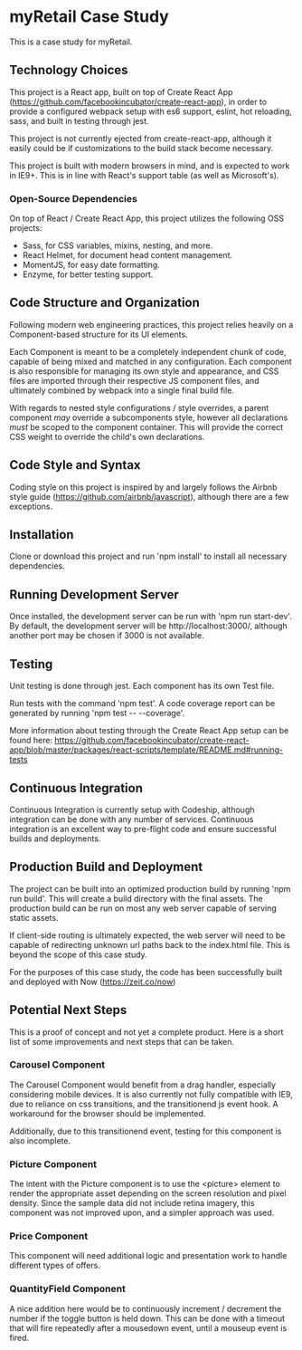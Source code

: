 # myRetail Case Study

This is a case study for myRetail.


## Technology Choices

This project is a React app, built on top of Create React App (https://github.com/facebookincubator/create-react-app), in order to provide a configured webpack setup with es6 support, eslint, hot reloading, sass, and built in testing through jest.

This project is not currently ejected from create-react-app, although it easily could be if customizations to the build stack become necessary.

This project is built with modern browsers in mind, and is expected to work in IE9+. This is in line with React's support table (as well as Microsoft's).


### Open-Source Dependencies

On top of React / Create React App, this project utilizes the following OSS projects:
 * Sass, for CSS variables, mixins, nesting, and more.
 * React Helmet, for document head content management.
 * MomentJS, for easy date formatting.
 * Enzyme, for better testing support.
 

## Code Structure and Organization

Following modern web engineering practices, this project relies heavily on a Component-based structure for its UI elements. 

Each Component is meant to be a completely independent chunk of code, capable of being mixed and matched in any configuration. Each component is also responsible for managing its own style and appearance, and CSS files are imported through their respective JS component files, and ultimately combined by webpack into a single final build file.

With regards to nested style configurations / style overrides, a parent component *may* override a subcomponents style, however all declarations *must* be scoped to the component container. This will provide the correct CSS weight to override the child's own declarations.


## Code Style and Syntax

Coding style on this project is inspired by and largely follows the Airbnb style guide (https://github.com/airbnb/javascript), although there are a few exceptions.


## Installation

Clone or download this project and run 'npm install' to install all necessary dependencies.


## Running Development Server

Once installed, the development server can be run with 'npm run start-dev'.  By default, the development server will be http://localhost:3000/, although another port may be chosen if 3000 is not available.


## Testing

Unit testing is done through jest. Each component has its own Test file.

Run tests with the command 'npm test'. A code coverage report can be generated by running 'npm test -- --coverage'.

More information about testing through the Create React App setup can be found here: https://github.com/facebookincubator/create-react-app/blob/master/packages/react-scripts/template/README.md#running-tests


## Continuous Integration

Continuous Integration is currently setup with Codeship, although integration can be done with any number of services. Continuous integration is an excellent way to pre-flight code and ensure successful builds and deployments.


## Production Build and Deployment

The project can be built into an optimized production build by running 'npm run build'. This will create a build directory with the final assets. The production build can be run on most any web server capable of serving static assets.

If client-side routing is ultimately expected, the web server will need to be capable of redirecting unknown url paths back to the index.html file. This is beyond the scope of this case study.

For the purposes of this case study, the code has been successfully built and deployed with Now (https://zeit.co/now)


## Potential Next Steps

This is a proof of concept and not yet a complete product. Here is a short list of some improvements and next steps that can be taken.


### Carousel Component

The Carousel Component would benefit from a drag handler, especially considering mobile devices. It is also currently not fully compatible with IE9, due to reliance on css transitions, and the transitionend js event hook. A workaround for the browser should be implemented.

Additionally, due to this transitionend event, testing for this component is also incomplete.


### Picture Component

The intent with the Picture component is to use the &lt;picture&gt; element to render the appropriate asset depending on the screen resolution and pixel density. Since the sample data did not include retina imagery, this component was not improved upon, and a simpler approach was used.


### Price Component

This component will need additional logic and presentation work to handle different types of offers.


### QuantityField Component

A nice addition here would be to continuously increment / decrement the number if the toggle button is held down. This can be done with a timeout that will fire repeatedly after a mousedown event, until a mouseup event is fired.

